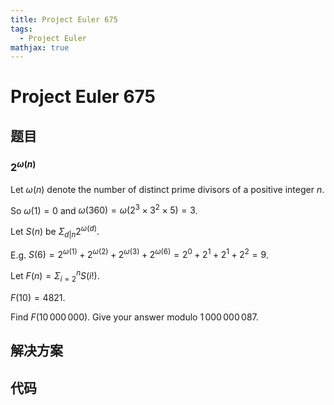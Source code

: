 ```yaml
---
title: Project Euler 675
tags:
  - Project Euler
mathjax: true
---
```

<escape><!-- more --></escape>
    
# Project Euler 675
## 题目
### $2^{\omega(n)}$



Let $\omega(n)$ denote the number of distinct prime divisors of a positive integer $n$.

So  $\omega(1) = 0$ and  $\omega(360) = \omega(2^{3} \times 3^{2} \times 5) = 3$.


Let $S(n)$ be $\Sigma_{d | n} 2^{\omega(d)}$.


E.g. $S(6) = 2^{\omega(1)}+2^{\omega(2)}+2^{\omega(3)}+2^{\omega(6)} = 2^0+2^1+2^1+2^2 = 9$.


Let $F(n)=\Sigma_{i=2}^n S(i!)$.

$F(10)=4821$.

Find $F(10\,000\,000)$. Give your answer modulo  $1\,000\,000\,087$.



## 解决方案


## 代码


